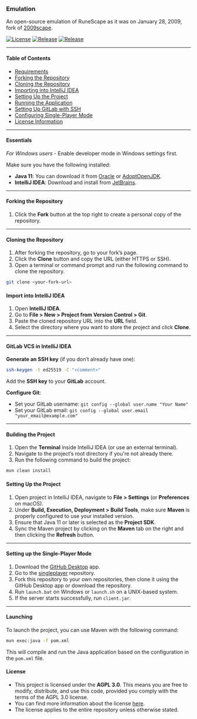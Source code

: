 ### Emulation 
An open-source emulation of RuneScape as it was on January 28, 2009, fork of [2009scape](https://gitlab.com/2009scape/2009scape).


[![License][license-shield]][license-url] [![Release][libs]][libs-url] [![Release][play-release]][play-url]<br>

___

#### Table of Contents

- [Requirements](#essentials)
- [Forking the Repository](#forking-the-repository)
- [Cloning the Repository](#cloning-the-repository)
- [Importing into IntelliJ IDEA](#import-into-intellij-idea)
- [Setting Up the Project](#setting-up-the-project)
- [Running the Application](#launching)
- [Setting Up GitLab with SSH](#gitlab-vcs-in-intellij-idea)
- [Configuring Single-Player Mode](#setting-up-the-single-player-mode)
- [License Information](#license)

---

#### Essentials

_For Windows users_ - Enable developer mode in Windows settings first.

Make sure you have the following installed:

- **Java 11**: You can download it from [Oracle](https://www.oracle.com/java/technologies/javase-jdk11-downloads.html)
  or [AdoptOpenJDK](https://adoptium.net/temurin/releases/?version=11).
- **IntelliJ IDEA**: Download and install from [JetBrains](https://www.jetbrains.com/idea/download/).

---

#### Forking the Repository

1. Click the **Fork** button at the top right to create a personal copy of the repository.

___

#### Cloning the Repository

1. After forking the repository, go to your fork’s page.
2. Click the **Clone** button and copy the URL (either HTTPS or SSH).
3. Open a terminal or command prompt and run the following command to clone the repository.

```bash
git clone <your-fork-url>
```

#### Import into IntelliJ IDEA

1. Open **IntelliJ IDEA**.
2. Go to **File > New > Project from Version Control > Git**.
3. Paste the cloned repository URL into the **URL** field.
4. Select the directory where you want to store the project and click **Clone**.

---

#### GitLab VCS in IntelliJ IDEA

**Generate an SSH key** (if you don’t already have one):

```bash
ssh-keygen -t ed25519 -C "<comment>"
```

Add the **SSH key** to your **GitLab** account.

**Configure Git**:

- Set your GitLab username: `git config --global user.name "Your Name"`
- Set your GitLab email: `git config --global user.email "your_email@example.com"`

---

#### Building the Project

1. Open the **Terminal** inside IntelliJ IDEA (or use an external terminal).
2. Navigate to the project’s root directory if you're not already there.
3. Run the following command to build the project:

```bash
mvn clean install
```

#### Setting Up the Project

1. Open project in IntelliJ IDEA, navigate to **File > Settings** (or **Preferences** on macOS).
2. Under **Build, Execution, Deployment > Build Tools**, make sure **Maven** is properly configured to use your
   installed version.
3. Ensure that Java 11 or later is selected as the **Project SDK**.
4. Sync the Maven project by clicking on the **Maven** tab on the right and then clicking the **Refresh** button.

---

#### Setting up the Single-Player Mode

1. Download the [GitHub Desktop](https://desktop.github.com/download/) app.
2. Go to the [singleplayer](https://github.com/szumaster10/530-game) repository.
3. Fork this repository to your own repositories, then clone it using the GitHub Desktop app or download the repository.
4. Run `launch.bat` on Windows or `launch.sh` on a UNIX-based system.
5. If the server starts successfully, run `client.jar`.

---

#### Launching

To launch the project, you can use Maven with the following command:

```bash
mvn exec:java -f pom.xml
```

This will compile and run the Java application based on the configuration in the `pom.xml` file.

#### License

- This project is licensed under the **AGPL 3.0**. This means you are free to modify, distribute, and use this code,
  provided you comply with the terms of the AGPL 3.0 license.
- You can find more information about the license [here](https://www.gnu.org/licenses/agpl-3.0.html).
- The license applies to the entire repository unless otherwise stated.

[license-shield]: https://img.shields.io/badge/license-AGPL--3.0-informational

[license-url]: https://www.gnu.org/licenses/agpl-3.0.en.html

[fork-shield]: https://img.shields.io/badge/repository-fork-blue

[fork-url]: https://gitlab.com/2009scape/2009scape

[libs]: https://img.shields.io/badge/constants-library-blue

[libs-url]: https://gitlab.com/rs2-emu/530-variables

[play-release]: https://img.shields.io/badge/singleplayer-release-blue

[play-url]: https://gitlab.com/rs2-emu/530-game